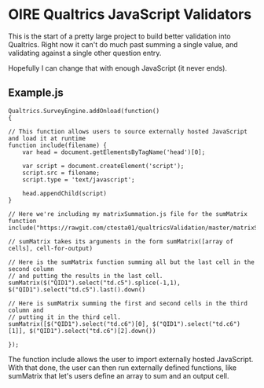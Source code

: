 # OIRE Qualtrics JavaScript Validators

This is the start of a pretty large project to build better validation into Qualtrics. Right now it can't do much past summing a single value, and validating against a single other question entry. 

Hopefully I can change that with enough JavaScript (it never ends).

## Example.js
    Qualtrics.SurveyEngine.addOnload(function()
    {

    // This function allows users to source externally hosted JavaScript and load it at runtime
    function include(filename) {
        var head = document.getElementsByTagName('head')[0];
    
        var script = document.createElement('script');
        script.src = filename;
        script.type = 'text/javascript';
    
        head.appendChild(script)
    }
    
    // Here we're including my matrixSummation.js file for the sumMatrix function
    include("https://rawgit.com/ctesta01/qualtricsValidation/master/matrixSummation.js");
    
    // sumMatrix takes its arguments in the form sumMatrix([array of cells], cell-for-output)   
    
    // Here is the sumMatrix function summing all but the last cell in the second column
    // and putting the results in the last cell.
    sumMatrix($("QID1").select("td.c5").splice(-1,1), $("QID1").select("td.c5").last().down() 

    // Here is sumMatrix summing the first and second cells in the third column and 
    // putting it in the third cell.  
    sumMatrix([$("QID1").select("td.c6")[0], $("QID1").select("td.c6")[1]], $("QID1").select("td.c6")[2].down())
    
    });
The function include allows the user to import externally hosted JavaScript. With that done, the user can then run externally defined functions, like sumMatrix that let's users define an array to sum and an output cell. 
